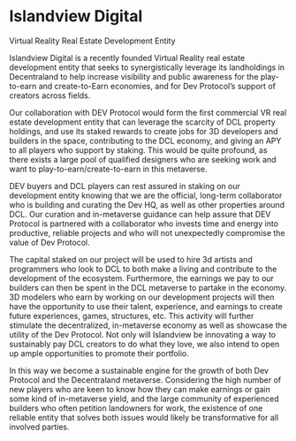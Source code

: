 # Islandview Digital
Virtual Reality Real Estate Development Entity

Islandview Digital is a recently founded Virtual Reality real estate development entity that seeks to synergistically leverage its landholdings in Decentraland to help increase visibility and public awareness for the play-to-earn and create-to-Earn economies, and for Dev Protocol’s support of creators across fields.

Our collaboration with DEV Protocol would form the first commercial VR real estate development entity that can leverage the scarcity of DCL property holdings, and use its staked rewards to create jobs for 3D developers and builders in the space, contributing to the DCL economy, and giving an APY to all players who support by staking. This would be quite profound, as there exists a large pool of qualified designers who are seeking work and want to play-to-earn/create-to-earn in this metaverse.

DEV buyers and DCL players can rest assured in staking on our development entity knowing that we are the official, long-term collaborator who is building and curating the Dev HQ, as well as other properties around DCL. Our curation and in-metaverse guidance can help assure that DEV Protocol is partnered with a collaborator who invests time and energy into productive, reliable projects and who will not unexpectedly compromise the value of Dev Protocol.

The capital staked on our project will be used to hire 3d artists and programmers who look to DCL to both make a living and contribute to the development of the ecosystem. Furthermore, the earnings we pay to our builders can then be spent in the DCL metaverse to partake in the economy. 3D modelers who earn by working on our development projects will then have the opportunity to use their talent, experience, and earnings to create future experiences, games, structures, etc. 
This activity will further stimulate the decentralized, in-metaverse economy as well as showcase the utility of the Dev Protocol. Not only will Islandview be innovating a way to sustainably pay DCL creators to do what they love, we also intend to open up ample opportunities to promote their portfolio.

In this way we become a sustainable engine for the growth of both Dev Protocol and the Decentraland metaverse. Considering the high number of new players who are keen to know how they can make earnings or gain some kind of in-metaverse yield, and the large community of experienced builders who often petition landowners for work, the existence of one reliable entity that solves both issues would likely be transformative for all involved parties.

